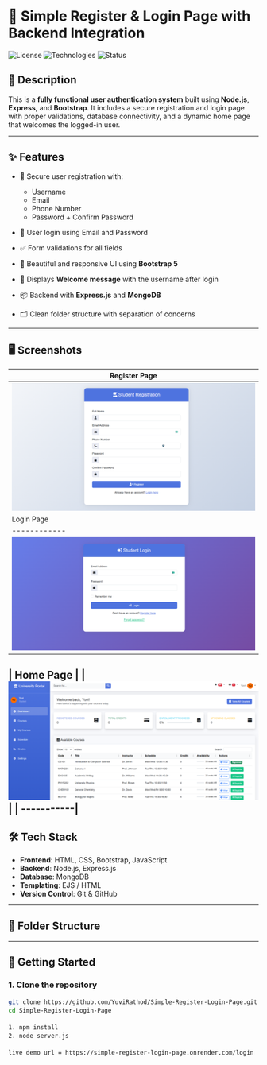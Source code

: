 # 🚀 Simple Register & Login Page with Backend Integration

![License](https://img.shields.io/badge/license-MIT-blue.svg)
![Technologies](https://img.shields.io/badge/Tech-HTML%2C%20CSS%2C%20JS%2C%20Node.js%2C%20Express%2C%20Bootstrap-orange)
![Status](https://img.shields.io/badge/status-Complete-brightgreen)

## 📌 Description

This is a **fully functional user authentication system** built using **Node.js**, **Express**, and **Bootstrap**. It includes a secure registration and login page with proper validations, database connectivity, and a dynamic home page that welcomes the logged-in user.

---

## ✨ Features

- 🔐 Secure user registration with:
  - Username
  - Email
  - Phone Number
  - Password + Confirm Password

- 🔑 User login using Email and Password

- ✅ Form validations for all fields

- 🎨 Beautiful and responsive UI using **Bootstrap 5**

- 🧠 Displays **Welcome message** with the username after login

- 📦 Backend with **Express.js** and **MongoDB**

- 🗂️ Clean folder structure with separation of concerns

---

## 🖥️ Screenshots

| Register Page |
|---------------|
| ![Register](register.png) |
 Login Page | 
|------------|
| ![Login](login-page.png) |

| Home Page |
| ![Home](home.png) |
| -----------|
---

## 🛠️ Tech Stack

- **Frontend**: HTML, CSS, Bootstrap, JavaScript
- **Backend**: Node.js, Express.js
- **Database**: MongoDB
- **Templating**: EJS / HTML
- **Version Control**: Git & GitHub

---

## 📂 Folder Structure


---

## 🚀 Getting Started

### 1. Clone the repository
```bash
git clone https://github.com/YuviRathod/Simple-Register-Login-Page.git
cd Simple-Register-Login-Page

1. npm install
2. node server.js

live demo url = https://simple-register-login-page.onrender.com/login
